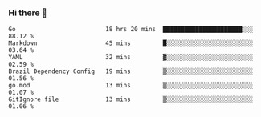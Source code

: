 ### Hi there 👋

<!--
**yeya24/yeya24** is a ✨ _special_ ✨ repository because its `README.md` (this file) appears on your GitHub profile.

Here are some ideas to get you started:

- 🔭 I’m currently working on ...
- 🌱 I’m currently learning ...
- 👯 I’m looking to collaborate on ...
- 🤔 I’m looking for help with ...
- 💬 Ask me about ...
- 📫 How to reach me: ...
- 😄 Pronouns: ...
- ⚡ Fun fact: ...
-->

<!--START_SECTION:waka-->

```text
Go                         18 hrs 20 mins  ██████████████████████░░░   88.12 %
Markdown                   45 mins         █░░░░░░░░░░░░░░░░░░░░░░░░   03.64 %
YAML                       32 mins         ▓░░░░░░░░░░░░░░░░░░░░░░░░   02.59 %
Brazil Dependency Config   19 mins         ▒░░░░░░░░░░░░░░░░░░░░░░░░   01.56 %
go.mod                     13 mins         ▒░░░░░░░░░░░░░░░░░░░░░░░░   01.07 %
GitIgnore file             13 mins         ▒░░░░░░░░░░░░░░░░░░░░░░░░   01.06 %
```

<!--END_SECTION:waka-->
